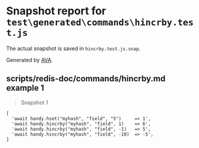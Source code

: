 # Snapshot report for `test\generated\commands\hincrby.test.js`

The actual snapshot is saved in `hincrby.test.js.snap`.

Generated by [AVA](https://ava.li).

## scripts/redis-doc/commands/hincrby.md example 1

> Snapshot 1

    [
      'await handy.hset("myhash", "field", "5")     => 1',
      'await handy.hincrby("myhash", "field", 1)    => 6',
      'await handy.hincrby("myhash", "field", -1)   => 5',
      'await handy.hincrby("myhash", "field", -10)  => -5',
    ]
